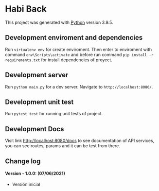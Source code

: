 # Habi Back

This project was generated with [Python](https://www.python.org/) version 3.9.5.

## Development enviroment and dependencies

Run `virtualenv env` for create enviroment. Then enter to enviroment with command `env\Scripts\activate` and before run command `pip install -r requirements.txt` for install dependencies of proyect. 

## Development server

Run `python main.py` for a dev server. Navigate to `http://localhost:8080/`. 

## Development unit test

Run `pytest test` for running unit tests of project.

## Development Docs

Visit link [http://localhost:8080/docs](http://localhost:8080/docs) to see documentation of API services, you can see routes, params and it can be test from there.

## Change log

#### Version - 1.0.0: (07/06/2021)

* Versión inicial